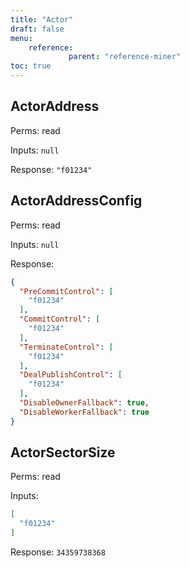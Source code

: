 ```yaml
---
title: "Actor"
draft: false
menu:
    reference:
             parent: "reference-miner"
toc: true
---
```


## ActorAddress

Perms: read

Inputs: `null`

Response: `"f01234"`

## ActorAddressConfig

Perms: read

Inputs: `null`

Response:

```json
{
  "PreCommitControl": [
    "f01234"
  ],
  "CommitControl": [
    "f01234"
  ],
  "TerminateControl": [
    "f01234"
  ],
  "DealPublishControl": [
    "f01234"
  ],
  "DisableOwnerFallback": true,
  "DisableWorkerFallback": true
}
```

## ActorSectorSize

Perms: read

Inputs:

```json
[
  "f01234"
]
```

Response: `34359738368`

